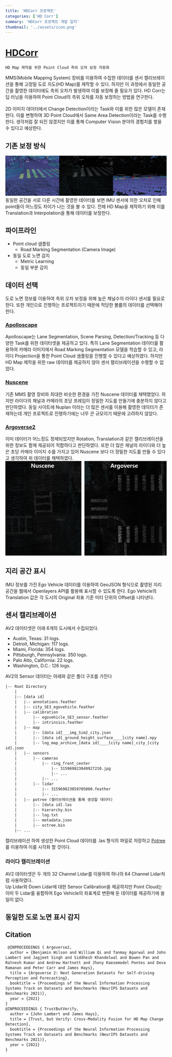 ```yaml
---
title: 'HDCorr 프로젝트'
categories: ['HD Corr']
summary: 'HDCorr 프로젝트 개발 일지'
thumbnail: '../assets/icon.png'
---
```


# [HDCorr](https://github.com/yeti-s/HDCorr)
```
HD Map 제작을 위한 Point Cloud 측위 오차 보정 자동화
```
MMS(Mobile Mapping System) 장비를 이용하여 수집한 데이터를 센서 캘리브레이션을 통해 고정밀 도로 지도(HD Map)를 제작할 수 있다. 하지만 이 과정에서 동일한 공간을 촬영한 데이터에도 측위 오차가 발생하여 이를 보정해 줄 필요가 있다. HD Corr는 딥 러닝을 이용하여 Point Cloud의 측위 오차를 자동 보정하는 방법을 연구한다.
<br>
<br> 2D 이미지 데이터에서 Change Detection이라는 Task와 이를 위한 많은 모델이 존재한다.  이를 변형하여 3D Point Cloud에서 Same Area Detection이라는 Task를 수행한다. 생각처럼 잘 되진 않겠지만 이를 통해 Computer Vision 분야의 경험치를 쌓을 수 있다고 예상한다.

## 기존 보정 방식
![](./assets/0001_pcd_pos_error.png "서로 다른 시간에 동일한 구간을 촬영한 Point Cloud")
동일한 공간을 서로 다른 시간에 촬영한 데이터를 보면 IMU 센서에 의한 오차로 인해 point들이 어느정도 차이가 나는 것을 볼 수 있다. 전체 HD Map을 제작하기 위해 이를 Translation과 Interpolation을 통해 데이터를 보정한다.

## 파이프라인
* Point cloud 샘플링
    * Road Marking Segmentation (Camera Image)
* 동일 도로 노면 감지
    * Metric Learning
    * 동일 부분 감지

## 데이터 선택
도로 노면 정보를 이용하여 측위 오차 보정을 위해 높은 채널수의 라이다 센서를 필요로 한다. 또한 개인으로 진행하는 프로젝트이기 때문에 적당한 볼륨의 데이터를 선택해야 한다. 

### [Apolloscape](https://apolloscape.auto/index.html)
Apolloscape는 Lane Segmentation, Scene Parsing, Detection/Tracking 등 다양한 Task를 위한 데이터셋을 제공하고 있다. 특히 Lane Segmentation 데이터를 활용하여 카메라 이미지에서 Road Marking Segmentation 모델을 학습할 수 있고, 라이다 Projection을 통한 Point Cloud 샘플링을 진행할 수 있다고 예상하였다. 하지만 HD Map 제작을 위한 raw 데이터를 제공하지 않아 센서 캘리브레이션을 수행할 수 없었다.

### [Nuscene](https://www.nuscenes.org/nuscenes)
기존 MMS 촬영 장비와 최대한 비슷한 환경을 가진 Nuscene 데이터를 채택했었다. 하지만 라이다의 채널과 카메라의 초당 프레임이 정밀한 지도를 만들기에 충분하지 않다고 판단하였다. 동일 사이트에 Nuplan 이라는 더 많은 센서를 이용해 촬영한 데이터가 존재하는데 개인 프로젝트로 진행하기에는 너무 큰 규모이기 때문에 고려하지 않았다.

### [Argoverse2](https://www.argoverse.org/av2.html)
이미 데이터가 어느정도 정제되었지만 Rotation, Translation과 같은 캘리브레이션을 위한 정보도 함께 제공되어 적합하다고 판단하였다. 또한 더 많은 채널의 라이다와 더 높은 초당 카메라 이미지 수를 가지고 있어 Nuscene 보다 더 정밀한 지도를 만들 수 있다고 생각하여 위 데이터를 채택하였다.  
![](./assets/0000_nuscene_argoverse.PNG "각 데이터셋의 캘리브레이션 된 Potree")

## 지리 공간 표시
IMU 정보를 가진 Ego Vehicle 데이터를 이용하여 GeoJSON 형식으로 촬영된 지리 공간을 웹에서 Openlayers API를 활용해 표시할 수 있도록 한다. Ego Vehicle의 Translation 값은 각 도시의 Original 좌표 기준 미터 단위의 Offset을 나타낸다.


## 센서 캘리브레이션
AV2 데이터셋은 아래 6개의 도시에서 수집되었다.
* Austin, Texas: 31 logs.
* Detroit, Michigan: 117 logs.
* Miami, Florida: 354 logs.
* Pittsburgh, Pennsylvania: 350 logs.
* Palo Alto, California: 22 logs.
* Washington, D.C.: 126 logs.

AV2의 Sensor 데이터는 아래와 같은 폴더 구조를 가진다
```
|-- Root Directory
    |
    |-- [data id]
    |   |-- annotations.feather
    |   |-- city_SE3_egovehicle.feather
    |   |-- calibration
    |       |-- egovehicle_SE3_sensor.feather
    |       |-- intrinsics.feather
    |   |-- map
    |       |-- [data id]___img_Sim2_city.json
    |       |-- [data id]_ground_height_surface____[city name].npy
    |       |-- log_map_archive_[data id]____[city name]_city_[city id].json
    |   |-- sensors
    |       |-- cameras
    |           |-- ring_front_center
    |               |-- 315969823049927210.jpg
    |               |-- ...
    |           |-- ...
    |       |-- lidar
    |           |-- 315969823059705000.feather
    |           |-- ...
    |   |-- potree (캘리브레이션을 통해 생성할 데이터)
    |       |-- [data id].las
    |       |-- hierarchy.bin
    |       |-- log.txt
    |       |-- metadata.json
    |       |-- octree.bin
    |-- ...
```



캘리브레이션 하여 생성한 Point Cloud 데이터를 .las 형식의 파일로 저장하고 [Potree](https://github.com/potree/potree)를 이용하여 이를 시각화 할 것이다.


### 라이다 캘리브레이션
AV2 데이터셋은 두 개의 32 Channel Lidar를 이용하여 하나의 64 Channel Lidar처럼 사용하였다.
<br> Up Lidar와 Down Lidar에 대한 Sensor Calibration을 제공하지만 Point Cloud는 이미 두 Lidar를 융합하여 Ego Vehicle의 좌표계로 변환해 둔 데이터를 제공하기에 쓸 일이 없다.


## 동일한 도로 노면 표시 감지


## Citation
```
 @INPROCEEDINGS { Argoverse2,
  author = {Benjamin Wilson and William Qi and Tanmay Agarwal and John Lambert and Jagjeet Singh and Siddhesh Khandelwal and Bowen Pan and Ratnesh Kumar and Andrew Hartnett and Jhony Kaesemodel Pontes and Deva Ramanan and Peter Carr and James Hays},
  title = {Argoverse 2: Next Generation Datasets for Self-driving Perception and Forecasting},
  booktitle = {Proceedings of the Neural Information Processing Systems Track on Datasets and Benchmarks (NeurIPS Datasets and Benchmarks 2021)},
  year = {2021}
}
@INPROCEEDINGS { TrustButVerify,
  author = {John Lambert and James Hays},
  title = {Trust, but Verify: Cross-Modality Fusion for HD Map Change Detection},
  booktitle = {Proceedings of the Neural Information Processing Systems Track on Datasets and Benchmarks (NeurIPS Datasets and Benchmarks 2021)},
  year = {2021}
}
```